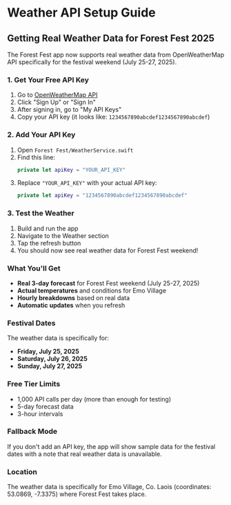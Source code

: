 # Weather API Setup Guide

## Getting Real Weather Data for Forest Fest 2025

The Forest Fest app now supports real weather data from OpenWeatherMap API specifically for the festival weekend (July 25-27, 2025).

### 1. Get Your Free API Key

1. Go to [OpenWeatherMap API](https://openweathermap.org/api)
2. Click "Sign Up" or "Sign In"
3. After signing in, go to "My API Keys"
4. Copy your API key (it looks like: `1234567890abcdef1234567890abcdef`)

### 2. Add Your API Key

1. Open `Forest Fest/WeatherService.swift`
2. Find this line:
   ```swift
   private let apiKey = "YOUR_API_KEY"
   ```
3. Replace `"YOUR_API_KEY"` with your actual API key:
   ```swift
   private let apiKey = "1234567890abcdef1234567890abcdef"
   ```

### 3. Test the Weather

1. Build and run the app
2. Navigate to the Weather section
3. Tap the refresh button
4. You should now see real weather data for Forest Fest weekend!

### What You'll Get

- **Real 3-day forecast** for Forest Fest weekend (July 25-27, 2025)
- **Actual temperatures** and conditions for Emo Village
- **Hourly breakdowns** based on real data
- **Automatic updates** when you refresh

### Festival Dates

The weather data is specifically for:
- **Friday, July 25, 2025**
- **Saturday, July 26, 2025** 
- **Sunday, July 27, 2025**

### Free Tier Limits

- 1,000 API calls per day (more than enough for testing)
- 5-day forecast data
- 3-hour intervals

### Fallback Mode

If you don't add an API key, the app will show sample data for the festival dates with a note that real weather data is unavailable.

### Location

The weather data is specifically for Emo Village, Co. Laois (coordinates: 53.0869, -7.3375) where Forest Fest takes place. 
